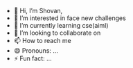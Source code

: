 - 👋 Hi, I’m Shovan,
- 👀 I’m interested in face new challenges
- 🌱 I’m currently learning cse(aiml)
- 💞️ I’m looking to collaborate on 
- 📫 How to reach me 
- 😄 Pronouns: ...
- ⚡ Fun fact: ...

<!---
theshovan/theshovan is a ✨ special ✨ repository because its `README.md` (this file) appears on your GitHub profile.
You can click the Preview link to take a look at your changes.
--->
